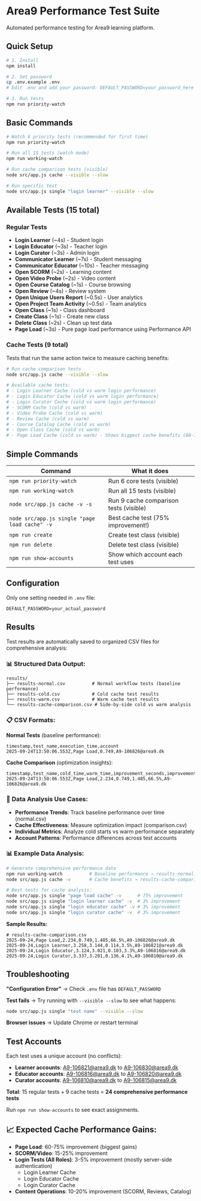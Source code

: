 # Area9 Performance Test Suite

Automated performance testing for Area9 learning platform.

## Quick Setup

```bash
# 1. Install
npm install

# 2. Set password
cp .env.example .env
# Edit .env and add your password: DEFAULT_PASSWORD=your_password_here

# 3. Run tests
npm run priority-watch
```

## Basic Commands

```bash
# Watch 6 priority tests (recommended for first time)
npm run priority-watch

# Run all 15 tests (watch mode)
npm run working-watch

# Run cache comparison tests (visible)
node src/app.js cache --visible --slow

# Run specific test
node src/app.js single "login learner" --visible --slow
```

## Available Tests (15 total)

### Regular Tests
- **Login Learner** (~4s) - Student login
- **Login Educator** (~3s) - Teacher login
- **Login Curator** (~3s) - Admin login
- **Communicator Learner** (~7s) - Student messaging
- **Communicator Educator** (~10s) - Teacher messaging
- **Open SCORM** (~2s) - Learning content
- **Open Video Probe** (~2s) - Video content
- **Open Course Catalog** (~1s) - Course browsing
- **Open Review** (~4s) - Review system
- **Open Unique Users Report** (~0.5s) - User analytics
- **Open Project Team Activity** (~0.5s) - Team analytics
- **Open Class** (~1s) - Class dashboard
- **Create Class** (~1s) - Create new class
- **Delete Class** (~2s) - Clean up test data
- **Page Load** (~3s) - Pure page load performance using Performance API

### Cache Tests (9 total)
Tests that run the same action twice to measure caching benefits:

```bash
# Run cache comparison tests
node src/app.js cache --visible --slow

# Available cache tests:
# - Login Learner Cache (cold vs warm login performance)
# - Login Educator Cache (cold vs warm login performance)
# - Login Curator Cache (cold vs warm login performance)
# - SCORM Cache (cold vs warm)
# - Video Probe Cache (cold vs warm)
# - Review Cache (cold vs warm)
# - Course Catalog Cache (cold vs warm)
# - Open Class Cache (cold vs warm)
# - Page Load Cache (cold vs warm) - Shows biggest cache benefits (60-75%!)
```

## Simple Commands

| Command | What it does |
|---------|-------------|
| `npm run priority-watch` | Run 6 core tests (visible) |
| `npm run working-watch` | Run all 15 tests (visible) |
| `node src/app.js cache -v -s` | Run 9 cache comparison tests (visible) |
| `node src/app.js single "page load cache" -v` | Best cache test (75% improvement!) |
| `npm run create` | Create test class (visible) |
| `npm run delete` | Delete test class (visible) |
| `npm run show-accounts` | Show which account each test uses |

## Configuration

Only one setting needed in `.env` file:
```
DEFAULT_PASSWORD=your_actual_password
```

## Results

Test results are automatically saved to organized CSV files for comprehensive analysis:

### 📊 **Structured Data Output:**
```
results/
├── results-normal.csv          # Normal workflow tests (baseline performance)
├── results-cold.csv            # Cold cache test results
├── results-warm.csv            # Warm cache test results
└── results-cache-comparison.csv # Side-by-side cold vs warm analysis
```

### 📋 **CSV Formats:**

**Normal Tests** (baseline performance):
```csv
timestamp,test_name,execution_time,account
2025-09-24T13:50:06.553Z,Page Load,0.749,A9-106826@area9.dk
```

**Cache Comparison** (optimization insights):
```csv
timestamp,test_name,cold_time,warm_time,improvement_seconds,improvement_percent,account
2025-09-24T13:50:06.553Z,Page Load,2.234,0.749,1.485,66.5%,A9-106826@area9.dk
```

### 🎯 **Data Analysis Use Cases:**

- **Performance Trends**: Track baseline performance over time (normal.csv)
- **Cache Effectiveness**: Measure optimization impact (comparison.csv)
- **Individual Metrics**: Analyze cold starts vs warm performance separately
- **Account Patterns**: Performance differences across test accounts

### 📊 **Example Data Analysis:**
```bash
# Generate comprehensive performance data
npm run working-watch          # Baseline performance → results-normal.csv
node src/app.js cache -v       # Cache benefits → results-cache-comparison.csv

# Best tests for cache analysis:
node src/app.js single "page load cache" -v      # 75% improvement
node src/app.js single "login learner cache" -v  # 3% improvement
node src/app.js single "login educator cache" -v # 3% improvement
node src/app.js single "login curator cache" -v  # 3% improvement
```

**Sample Results:**
```csv
# results-cache-comparison.csv
2025-09-24,Page Load,2.234,0.749,1.485,66.5%,A9-106826@area9.dk
2025-09-24,Login Learner,3.258,3.144,0.114,3.5%,A9-106821@area9.dk
2025-09-24,Login Educator,3.124,3.021,0.103,3.3%,A9-106816@area9.dk
2025-09-24,Login Curator,3.337,3.201,0.136,4.1%,A9-106810@area9.dk
```

## Troubleshooting

**"Configuration Error"** → Check `.env` file has `DEFAULT_PASSWORD`

**Test fails** → Try running with `--visible --slow` to see what happens:
```bash
node src/app.js single "test name" --visible --slow
```

**Browser issues** → Update Chrome or restart terminal

## Test Accounts

Each test uses a unique account (no conflicts):
- **Learner accounts**: A9-106821@area9.dk to A9-106830@area9.dk
- **Educator accounts**: A9-106816@area9.dk to A9-106820@area9.dk
- **Curator accounts**: A9-106810@area9.dk to A9-106815@area9.dk

**Total**: 15 regular tests + 9 cache tests = **24 comprehensive performance tests**

Run `npm run show-accounts` to see exact assignments.

## 📈 **Expected Cache Performance Gains:**
- **Page Load**: 60-75% improvement (biggest gains)
- **SCORM/Video**: 15-25% improvement
- **Login Tests (All Roles)**: 3-5% improvement (mostly server-side authentication)
	- Login Learner Cache
	- Login Educator Cache
	- Login Curator Cache
- **Content Operations**: 10-20% improvement (SCORM, Reviews, Catalog)